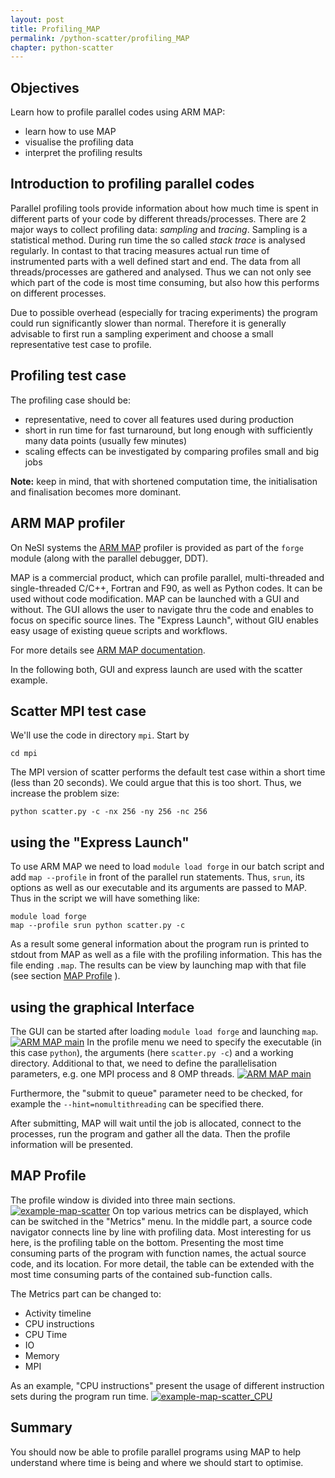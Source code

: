 ```yaml
---
layout: post
title: Profiling_MAP
permalink: /python-scatter/profiling_MAP
chapter: python-scatter
---
```


## Objectives

Learn how to profile parallel codes using ARM MAP:

* learn how to use MAP
* visualise the profiling data
* interpret the profiling results

## Introduction to profiling parallel codes

Parallel profiling tools provide information about how much time is spent in different parts of your code by different threads/processes.
There are 2 major ways to collect profiling data: *sampling* and *tracing*. Sampling is a statistical method. During run time the so called *stack trace* is analysed regularly. In contast to that tracing measures actual run time of instrumented parts with a well defined start and end. The data from all threads/processes are gathered and analysed. Thus we can not only see which part of the code is most time consuming, but also how this performs on different processes.

Due to possible overhead (especially for tracing experiments) the program could run significantly slower than normal. Therefore it is generally advisable to first run a sampling experiment and choose a small representative test case to profile.

## Profiling test case

The profiling case should be:
* representative, need to cover all features used during production
* short in run time for fast turnaround, but long enough with sufficiently many data points (usually few minutes)
* scaling effects can be investigated by comparing profiles small and big jobs

**Note:** keep in mind, that with shortened computation time, the initialisation and finalisation becomes more dominant.


## ARM MAP profiler

On NeSI systems the [ARM MAP](https://www.arm.com/products/development-tools/server-and-hpc/forge/map) profiler is provided as part of the `forge` module (along with the parallel debugger, DDT).

MAP is a commercial product, which can profile parallel, multi-threaded and single-threaded C/C++, Fortran and F90, as well as Python codes. It can be used without code modification.
MAP can be launched with a GUI and without. The GUI allows the user to navigate thru the code and enables to focus on specific source lines. The "Express Launch", without GIU enables easy usage of existing queue scripts and workflows.

For more details see [ARM MAP documentation](https://developer.arm.com/docs/101136/latest/map).

In the following both, GUI and express launch are used with the scatter example.

## Scatter MPI test case

We'll use the code in directory `mpi`. Start by

```
cd mpi
```

The MPI version of scatter performs the default test case within a short time (less than 20 seconds). We could argue that this is too short. Thus, we increase the problem size:
```
python scatter.py -c -nx 256 -ny 256 -nc 256
```
## using the "Express Launch"

To use ARM MAP we need to load `module load forge` in our batch script and add `map --profile` in front of the parallel run statements. Thus, `srun`, its options as well as our executable and its arguments are passed to MAP.
Thus in the script we will have something like:

```
module load forge
map --profile srun python scatter.py -c
```

As a result some general information about the program run is printed to stdout from MAP as well as a file with the profiling information. This has the file ending `.map`. The results can be view by launching map with that file (see section [MAP Profile](#map-profile) ).

## using the graphical Interface

The GUI can be started after loading `module load forge` and launching `map`.
[![ARM MAP main](images/ARM_MAP_main.png)](images/ARM_MAP_main.png)
In the profile menu we need to specify the executable (in this case `python`), the arguments (here `scatter.py -c`) and a working directory. Additional to that, we need to define the parallelisation parameters, e.g. one MPI process and 8 OMP threads.
[![ARM MAP main](images/ARM_MAP_run.png)](images/ARM_MAP_run.png)

Furthermore, the "submit to queue" parameter need to be checked, for example the `--hint=nomultithreading` can be specified there.

After submitting, MAP will wait until the job is allocated, connect to the processes, run the program and gather all the data. Then the profile information will be presented.

## MAP Profile

The profile window is divided into three main sections.
[![example-map-scatter](images/ARM_MAP_scatter_mpi.png)](images/ARM_MAP_scatter_mpi.png)
On top various metrics can be displayed, which can be switched in the "Metrics" menu.
In the middle part, a source code navigator connects line by line with profiling data.
Most interesting for us here, is the profiling table on the bottom. Presenting the most time consuming parts of the program with function names, the actual source code, and its location.
For more detail, the table can be extended with the most time consuming parts of the contained sub-function calls.

The Metrics part can be changed to:
* Activity timeline
* CPU instructions
* CPU Time
* IO
* Memory
* MPI

As an example, "CPU instructions" present the usage of different instruction sets during the program run time.
[![example-map-scatter_CPU](images/ARM_MAP_scatter_mpi_CPU.png)](images/ARM_MAP_scatter_mpi_CPU.png)


## Summary

You should now be able to profile parallel programs using MAP to help understand where time is being and where we should start to optimise.
